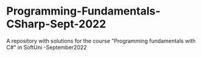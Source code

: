 # Programming-Fundamentals-CSharp-Sept-2022
A repository with solutions for the course "Programming fundamentals with C#" in SoftUni -September2022
